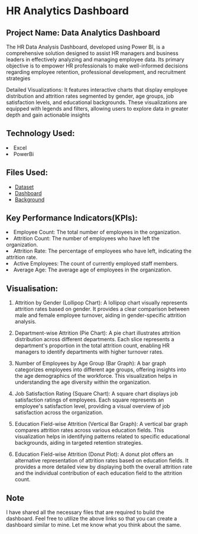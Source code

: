 # HR Analytics Dashboard
## Project Name: Data Analytics Dashboard
The HR Data Analysis Dashboard, developed using Power BI, is a comprehensive solution designed to assist HR managers and business leaders in effectively analyzing and managing employee data. Its primary objective is to empower HR professionals to make well-informed decisions regarding employee retention, professional development, and recruitment strategies

Detailed Visualizations: It features interactive charts that display employee distribution and attrition rates segmented by gender, age groups, job satisfaction levels, and educational backgrounds. These visualizations are equipped with legends and filters, allowing users to explore data in greater depth and gain actionable insights 

## Technology Used:
<li>Excel</li>
<li>PowerBi</li>

## Files Used:
- <a href="https://github.com/HemangTaori/HR-Data-Analytics-Dashboard/blob/main/HR%20Data%20(1).xlsx">Dataset</a>
- <a href="https://github.com/HemangTaori/HR-Data-Analytics-Dashboard/blob/main/Dashboard.png">Dashboard</a>
- <a href="https://github.com/HemangTaori/HR-Data-Analytics-Dashboard/blob/main/Background.jpg">Background</a>

## Key Performance Indicators(KPIs):
<li>Employee Count: The total number of employees in the organization.</li>
<li>Attrition Count: The number of employees who have left the organization.</li>
<li>Attrition Rate: The percentage of employees who have left, indicating the attrition rate.</li>
<li>Active Employees: The count of currently employed staff members.</li>
<li>Average Age: The average age of employees in the organization.</li>

## Visualisation:
1. Attrition by Gender (Lollipop Chart): A lollipop chart visually represents attrition rates based on gender. It provides a clear comparison between male and female employee turnover, aiding in gender-specific attrition analysis.

2. Department-wise Attrition (Pie Chart): A pie chart illustrates attrition distribution across different departments. Each slice represents a department's proportion in the total attrition count, enabling HR managers to identify departments with higher turnover rates.

3. Number of Employees by Age Group (Bar Graph): A bar graph categorizes employees into different age groups, offering insights into the age demographics of the workforce. This visualization helps in understanding the age diversity within the organization.

4. Job Satisfaction Rating (Square Chart): A square chart displays job satisfaction ratings of employees. Each square represents an employee's satisfaction level, providing a visual overview of job satisfaction across the organization.

5. Education Field-wise Attrition (Vertical Bar Graph): A vertical bar graph compares attrition rates across various education fields. This visualization helps in identifying patterns related to specific educational backgrounds, aiding in targeted retention strategies.

6. Education Field-wise Attrition (Donut Plot): A donut plot offers an alternative representation of attrition rates based on education fields. It provides a more detailed view by displaying both the overall attrition rate and the individual contribution of each education field to the attrition count.

## Note 
I have shared all the necessary files that are required to build the dashboard. Feel free to utilize the above links so that you can create a dashboard similar to mine. Let me know what you think about the same. 
